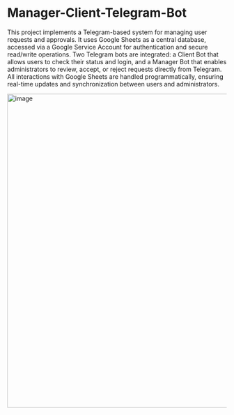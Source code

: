 # Manager-Client-Telegram-Bot

This project implements a Telegram-based system for managing user requests and approvals. It uses Google Sheets as a central database, accessed via a Google Service Account for authentication and secure read/write operations. Two Telegram bots are integrated: a Client Bot that allows users to check their status and login, and a Manager Bot that enables administrators to review, accept, or reject requests directly from Telegram. All interactions with Google Sheets are handled programmatically, ensuring real-time updates and synchronization between users and administrators.

<img width="720" height="720" alt="image" src="https://github.com/user-attachments/assets/e2cd50dd-997e-450b-b872-a926f136eefb" />
